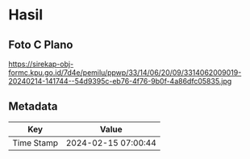 # Hasil

## Foto C Plano

https://sirekap-obj-formc.kpu.go.id/7d4e/pemilu/ppwp/33/14/06/20/09/3314062009019-20240214-141744--54d9395c-eb76-4f76-9b0f-4a86dfc05835.jpg


## Metadata

| Key        | Value               |
| ---------- | ------------------- |
| Time Stamp | 2024-02-15 07:00:44 |



